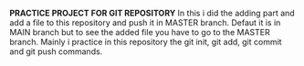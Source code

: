 **PRACTICE PROJECT FOR GIT REPOSITORY**
In this i did the adding part and add a file to this repository and push it in MASTER branch.
Defaut it is in MAIN branch but to see the added file you have to go to the MASTER branch.
Mainly i practice in this repository the git init, git add, git commit and git push commands.

